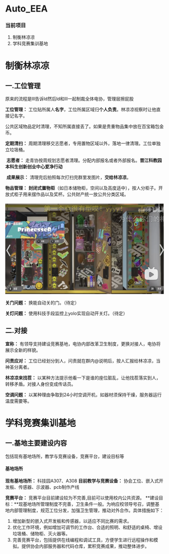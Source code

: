 # Auto_EEA

### 当前项目

1. 制衡林凉凉
2. 学科竞赛集训基地

# 制衡林凉凉

## 一.工位管理

原来的流程是lll告诉ld然后ld和lll一起制裁全体电协，管理层擦屁股

**工位管理：** 工位贴所属人**名字**，工位所属区域归**个人负责**。林凉凉视察时让他直接记名字。

公共区域物品定时清理，不知所属直接丢了。如果是贵重物品集中放在百宝箱包金币。

**定期清扫：** 周期清理移交志愿者，专用置物区域以外，落地一律清理。工位单独立垃圾桶。

​	**志愿者：** 走青协按周规划志愿者清理。分配内部报名或者外部报名。**晋江科教园本科生创新创业中心爱净行动**

​	**成果展示：** 清理完后拍照每次打扫完群里发图片，**交给林凉凉**。

**物品管理：** **封闭式置物柜**（如日本储物柜，空间以及高度适中），按人分柜子。开放式柜子用来摆作品以及奖杯。公共财产统一放公共分类区域。

![柜子示例](./pic/image1.png)

**关门问题：** 换能自动关的门。（待定）

**关灯问题：** 使用科技手段监控上yolo实现自动开关灯。（待定）

## 二.对接

**宣称：** 有领导支持建设竞赛基地，电协内部改革卫生制度，更换对接人，电协将展示全新的样貌。

**问责应对：** 工位已经划分到人，问责就在群内@说明后，按人汇报给林凉凉，当神圣分离者。

**林凉凉来找茬：** 以某种方法提示他看一下是谁的座位脏乱，让他找茬落实到人，转移矛盾。对接人身份变成传话员。

**空调问题：** 以某种理由争取到24小时空调开机，如器材须保持干燥，服务器运行温度需要等。

# 学科竞赛集训基地

## 一.**基地主要建设内容**

包括现有基地场所，教学与竞赛设备，竞赛平台，建设目标等

#### 基地场所

**现有基地场所：** 科技园A307、A308
**目前教学与竞赛设备：** 协会工位、嵌入式开发板、传感器、示波器、pcb制作产线

**竞赛平台：** 竞赛平台目前建设较为不完善,目前可以使用校内公共资源。
**建设目标：**现基地场所管理制度不完善，卫生条件一般。为响应校领导号召，调整基地内部管理制度，规范工位分发，加强卫生管理，推动对外合作。具体措施如下：

1. 增加新型的嵌入式开发板和传感器，以适应不同比赛的需求。
2. 优化工作环境，例如增加可调节的工作台、合适的照明、和舒适的桌椅、增设垃圾桶、储物柜、灭火器等。
3. 完善竞赛平台，包括提供在线编程和调试工具，方便学生进行远程操作和模拟。提供协会内部服务器和代码仓库，累积竞赛成果，推动整体进步。